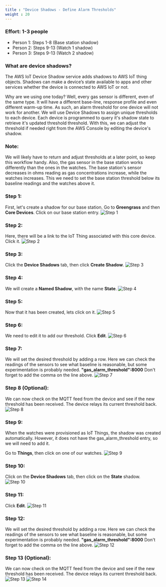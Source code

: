 ```yaml
---
title : "Device Shadows - Define Alarm Thresholds"
weight : 20
---
```


### Effort: 1-3 people
- Person 1: Steps 1-8 (Base station shadow)
- Person 2: Steps 9-13 (Watch 1 shadow)
- Person 3: Steps 9-13 (Watch 2 shadow)


### What are device shadows?
The AWS IoT Device Shadow service adds shadows to AWS IoT thing objects. Shadows can make a device’s state available to apps and other services whether the device is connected to AWS IoT or not. 

Why are we using one today?  Well, every gas sensor is different, even of the same type.  It will have a different base-line, response profile and even different warm-up time.  As such, an alarm threshold for one device will not work for another.  We will use Device Shadows to assign unique thresholds to each device.  Each device is programmed to query it's shadow state to retrieve it's updated threshold threshold.  With this, we can adjust the threshold if needed right from the AWS Console by editing the device's shadow.

### Note:
We will likely have to return and adjust thresholds at a later point, so keep this workflow handy.  Also, the gas sensor in the base station works differently than the ones in the watches.  The base station's sensor decreases in ohms reading as gas concentrations increase, while the watches increases.  This we need to set the base station threshold below its baseline readings and the watches above it.


### Step 1:
First, let's create a shadow for our base station.
Go to **Greengrass** and then **Core Devices**.
Click on our base station entry.
![Step 1](/static/shadows/1.png)

### Step 2:
Here, there will be a link to the IoT Thing associated with this core device.  Click it.
![Step 2](/static/shadows/2.png)

### Step 3:
Click the **Device Shadows** tab, then click **Create Shadow**.
![Step 3](/static/shadows/3.png)

### Step 4:
We will create a **Named Shadow**, with the name **State**.
![Step 4](/static/shadows/4.png)

### Step 5:
Now that it has been created, lets click on it.
![Step 5](/static/shadows/5.png)

### Step 6:
We need to edit it to add our threshold.  Click **Edit**.
![Step 6](/static/shadows/6.png)

### Step 7:
We will set the desired threshold by adding a row.  Here we can check the readings of the sensors to see what baseline is reasonable, but some experimentation is probably needed.
**"gas_alarm_threshold":8000**
Don't forget to add the comma on the line above.
![Step 7](/static/shadows/7.png)

### Step 8 (Optional):
We can now check on the MQTT feed from the device and see if the new threshold has been received.  The device relays its current threshold back. 
![Step 8](/static/shadows/8.png)

### Step 9:
When the watches were provisioned as IoT Things, the shadow was created automatically.  However, it does not have the gas_alarm_threshold entry, so we will need to add it.

Go to **Things**, then click on one of our watches.
![Step 9](/static/shadows/9.png)

### Step 10:
Click on the **Device Shadows** tab, then click on the **State** shadow.
![Step 10](/static/shadows/10.png)

### Step 11:
Click **Edit**.
![Step 11](/static/shadows/11.png)

### Step 12:
We will set the desired threshold by adding a row.  Here we can check the readings of the sensors to see what baseline is reasonable, but some experimentation is probably needed.
**"gas_alarm_threshold":8000**
Don't forget to add the comma on the line above.
![Step 12](/static/shadows/12.png)

### Step 13 (Optional):
We can now check on the MQTT feed from the device and see if the new threshold has been received.  The device relays its current threshold back.
![Step 13](/static/shadows/13.png)
![Step 14](/static/shadows/14.png)
